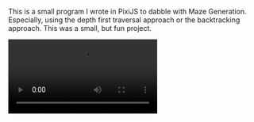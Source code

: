 This is a small program I wrote in PixiJS to dabble with Maze Generation. Especially, using the depth first traversal approach or the backtracking approach. This was a small, but fun project.

![](https://github.com/Njancodes/Maze-Generation-DFT/blob/main/demo.mkv)
